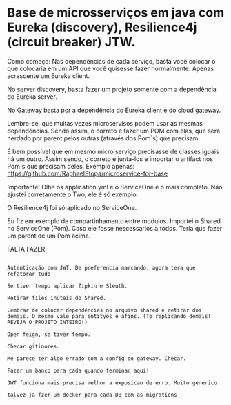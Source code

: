 # Base de microsserviços em java com Eureka (discovery), Resilience4j (circuit breaker) JTW.

Como começa:
Nas dependências de cada serviço, basta você colocar o que colocaria em um API que você quisesse fazer normalmente. Apenas acrescente um Eureka client.

No server discovery, basta fazer um projeto somente com a dependência do Eureka server.

No Gateway basta por a dependência do Eureka client e do cloud gateway.

Lembre-se, que muitas vezes microservisos podem usar as mesmas dependências. Sendo assim, o correto e fazer um POM com elas, que será herdado por parent pelos outras (através dos Pom`s) que precisam.

É bem possível que em mesmo micro serviço precisasse de classes iguais há um outro. Assim sendo, o correto e junta-los e importar o artifact nos Pom`s que precisam deles. Exemplo apenas:
https://github.com/RaphaelStopa/microservice-for-base

Importante! Olhe os application.yml e o ServiceOne é o mais completo. Não ajustei corretamente o Two, ele é só exemplo.

O Resilience4j foi só aplicado no ServiceOne.

Eu fiz em exemplo de compartinhamento entre modulos. Importei o Shared no ServiceOne (Pom). Caso ele fosse nescessarios a todos. Teria que fazer um parent de um Pom acima.

FALTA FAZER:

````

Autenticação com JWT. De preferencia marcando, agora tera que refatorar tudo

Se tiver tempo aplicar Zipkin e Sleuth.

Retirar files inúteis do Shared.

Lembrar de colocar dependências no arquivo shared e retirar dos demais. O mesmo vale para entityes e afins. (To replicando demais! REVEJA O PROJETO INTEIRO!)

Open feign, se tiver tempo.

Checar gitinores.

Me parece ter algo errado com a config do gateway. Checar.

Fazer um banco para cada quando terminar aqui!

JWT funciona mais precisa melhor a exposicao de erro. Muito generico

talvez ja fzer um docker para cada DB com as migrations